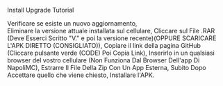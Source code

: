 Install Upgrade Tutorial

Verificare se esiste un nuovo aggiornamento,  
Eliminare la versione attuale installata sul cellulare, 
Cliccare sul File .RAR (Deve Esserci Scritto "V." e poi la versione recente)(OPPURE SCARICARE L'APK DIRETTO (CONSIGLIATO)), 
Copiare il link della pagina GitHub (Cliccare pulsante verde (CODE) Poi Copia Link), 
Inserirlo in un qualsiasi browser del vostro cellulare (Non Funziona Dal Browser Dell'app Di NapoliMC), 
Estrarre Il File Della Zip Con Un App Esterna, 
Subito Dopo Accettare quello che viene chiesto, 
Installare l'APK.
